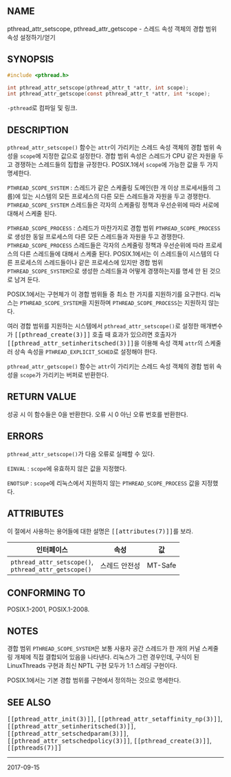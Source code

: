 ## NAME

pthread_attr_setscope, pthread_attr_getscope - 스레드 속성 객체의 경합 범위 속성 설정하기/얻기

## SYNOPSIS

```c
#include <pthread.h>

int pthread_attr_setscope(pthread_attr_t *attr, int scope);
int pthread_attr_getscope(const pthread_attr_t *attr, int *scope);
```

`-pthread`로 컴파일 및 링크.

## DESCRIPTION

`pthread_attr_setscope()` 함수는 `attr`이 가리키는 스레드 속성 객체의 경합 범위 속성을 `scope`에 지정한 값으로 설정한다. 경합 범위 속성은 스레드가 CPU 같은 자원을 두고 경쟁하는 스레드들의 집합을 규정한다. POSIX.1에서 `scope`에 가능한 값을 두 가지 명세한다.

`PTHREAD_SCOPE_SYSTEM`
:   스레드가 같은 스케줄링 도메인(한 개 이상 프로세서들의 그룹)에 있는 시스템의 모든 프로세스의 다른 모든 스레드들과 자원을 두고 경쟁한다. `PTHREAD_SCOPE_SYSTEM` 스레드들은 각자의 스케줄링 정책과 우선순위에 따라 서로에 대해서 스케줄 된다.

`PTHREAD_SCOPE_PROCESS`
:   스레드가 마찬가지로 경합 범위 `PTHREAD_SCOPE_PROCESS`로 생성한 동일 프로세스의 다른 모든 스레드들과 자원을 두고 경쟁한다. `PTHREAD_SCOPE_PROCESS` 스레드들은 각자의 스케줄링 정책과 우선순위에 따라 프로세스의 다른 스레드들에 대해서 스케줄 된다. POSIX.1에서는 이 스레드들이 시스템의 다른 프로세스의 스레드들이나 같은 프로세스에 있지만 경합 범위 `PTHREAD_SCOPE_SYSTEM`으로 생성한 스레드들과 어떻게 경쟁하는지를 명세 안 된 것으로 남겨 둔다.

POSIX.1에서는 구현체가 이 경합 범위들 중 최소 한 가지를 지원하기를 요구한다. 리눅스는 `PTHREAD_SCOPE_SYSTEM`을 지원하며 `PTHREAD_SCOPE_PROCESS`는 지원하지 않는다.

여러 경합 범위를 지원하는 시스템에서 `pthread_attr_setscope()`로 설정한 매개변수가 <tt>[[pthread_create(3)]]</tt> 호출 때 효과가 있으려면 호출자가 <tt>[[pthread_attr_setinheritsched(3)]]</tt>을 이용해 속성 객체 `attr`의 스케줄러 상속 속성을 `PTHREAD_EXPLICIT_SCHED`로 설정해야 한다.

`pthread_attr_getscope()` 함수는 `attr`이 가리키는 스레드 속성 객체의 경합 범위 속성을 `scope`가 가리키는 버퍼로 반환한다.

## RETURN VALUE

성공 시 이 함수들은 0을 반환한다. 오류 시 0 아닌 오류 번호를 반환한다.

## ERRORS

`pthread_attr_setscope()`가 다음 오류로 실패할 수 있다.

`EINVAL`
:   `scope`에 유효하지 않은 값을 지정했다.

`ENOTSUP`
:   `scope`에 리눅스에서 지원하지 않는 `PTHREAD_SCOPE_PROCESS` 값을 지정했다.

## ATTRIBUTES

이 절에서 사용하는 용어들에 대한 설명은 <tt>[[attributes(7)]]</tt>를 보라.

| 인터페이스 | 속성 | 값 |
| --- | --- | --- |
| `pthread_attr_setscope()`,<br>`pthread_attr_getscope()` | 스레드 안전성 | MT-Safe |

## CONFORMING TO

POSIX.1-2001, POSIX.1-2008.

## NOTES

경합 범위 `PTHREAD_SCOPE_SYSTEM`은 보통 사용자 공간 스레드가 한 개의 커널 스케줄링 개체에 직접 결합되어 있음을 나타낸다. 리눅스가 그런 경우인데, 구식이 된 LinuxThreads 구현과 최신 NPTL 구현 모두가 1:1 스레딩 구현이다.

POSIX.1에서는 기본 경합 범위를 구현에서 정의하는 것으로 명세한다.

## SEE ALSO

<tt>[[pthread_attr_init(3)]]</tt>, <tt>[[pthread_attr_setaffinity_np(3)]]</tt>, <tt>[[pthread_attr_setinheritsched(3)]]</tt>, <tt>[[pthread_attr_setschedparam(3)]]</tt>, <tt>[[pthread_attr_setschedpolicy(3)]]</tt>, <tt>[[pthread_create(3)]]</tt>, <tt>[[pthreads(7)]]</tt>

----

2017-09-15
